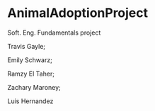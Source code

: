 # AnimalAdoptionProject
Soft. Eng. Fundamentals project

Travis Gayle;

Emily Schwarz;

Ramzy El Taher;

Zachary Maroney;

Luis Hernandez
